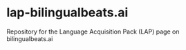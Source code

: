# lap-bilingualbeats.ai
Repository for the Language Acquisition Pack (LAP) page on bilingualbeats.ai
